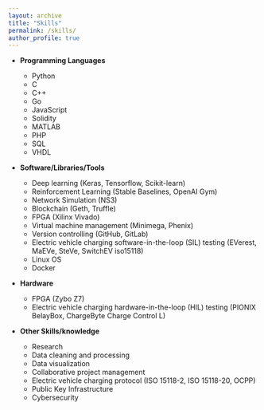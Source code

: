 ```yaml
---
layout: archive
title: "Skills"
permalink: /skills/
author_profile: true
---
```


-   **Programming Languages**<br>
	<ul>
	<li>Python</li>
	<li>C</li>
	<li>C++</li>
	<li>Go</li>
	<li>JavaScript</li>
	<li>Solidity</li>
	<li>MATLAB</li>
	<li>PHP</li>
	<li>SQL</li>
	<li>VHDL</li>
	</ul>
	
-   **Software/Libraries/Tools**<br>
	<ul>
	<li>Deep learning (Keras, Tensorflow, Scikit-learn)</li>
	<li>Reinforcement Learning (Stable Baselines, OpenAI Gym)</li>
	<li>Network Simulation (NS3)</li>
	<li>Blockchain (Geth, Truffle)</li>
	<li>FPGA (Xilinx Vivado)</li>
	<li>Virtual machine management (Minimega, Phenix)</li>
	<li>Version controlling (GitHub, GitLab)</li>
	<li>Electric vehicle charging software-in-the-loop (SIL) testing (EVerest, MaEVe, SteVe, SwitchEV iso15118)</li>
	<li>Linux OS</li>
	<li>Docker</li>
	</ul>
	
-   **Hardware**<br>
	<ul>
	<li>FPGA (Zybo Z7)</li>
	<li>Electric vehicle charging hardware-in-the-loop (HIL) testing (PIONIX BelayBox, ChargeByte Charge Control L)</li>
	</ul>
	
-   **Other Skills/knowledge**<br>
	<ul>
	<li>Research</li>
	<li>Data cleaning and processing</li>
	<li>Data visualization</li>
	<li>Collaborative project management</li>
	<li>Electric vehicle charging protocol (ISO 15118-2, ISO 15118-20, OCPP)</li>
	<li>Public Key Infrastructure</li>
	<li>Cybersecurity</li>
	</ul>
